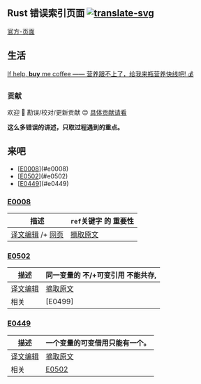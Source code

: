 ## Rust 错误索引页面 [![translate-svg]][translate-list]

[translate-svg]: http://llever.com/translate.svg
[translate-list]: https://github.com/chinanf-boy/chinese-translate-list

[官方-页面](https://doc.rust-lang.org/stable/error-index.html)

## 生活

[If help, **buy** me coffee —— 营养跟不上了，给我来瓶营养快线吧! 💰](https://github.com/chinanf-boy/live-need-money)

### 贡献

欢迎 👏 勘误/校对/更新贡献 😊 [具体贡献请看](https://github.com/chinanf-boy/chinese-translate-list#贡献)

**这么多错误的讲述，只取过程遇到的重点。**

## 来吧

<!-- START doctoc generated TOC please keep comment here to allow auto update -->
<!-- DON'T EDIT THIS SECTION, INSTEAD RE-RUN doctoc TO UPDATE -->

- [[E0008]](#e0008)
- [[E0502]](#e0502)
- [[E0449]](#e0449)

<!-- END doctoc generated TOC please keep comment here to allow auto update -->

### [E0008]

| 描述                                          | `ref`关键字 的 重要性  |
| --------------------------------------------- | ---------------------- |
| [译文编辑](./E0008.zh.md) /+ [网页][me-e0008] | [摘取原文](./E0008.md) |

[e0008]: https://doc.rust-lang.org/stable/error-index.html#E0008
[me-e0008]: http://llever.com/2019/02/25/rust-e0008-ref-%E7%9A%84%E9%87%8D%E8%A6%81%E6%80%A7%E8%AF%91/

### [E0502]

| 描述                      | 同一变量的 **不/+可变引用** 不能共存, |
| ------------------------- | ------------------------------------- |
| [译文编辑](./E0502.zh.md) | [摘取原文](./E0502.md)                |
| 相关                      | [E0499]                               |

[e0502]: https://doc.rust-lang.org/stable/error-index.html#E0502

### [E0449]

| 描述                      | 一个变量的可变借用只能有一个。 |
| ------------------------- | ------------------------------ |
| [译文编辑](./E0449.zh.md) | [摘取原文](./E0449.md)         |
| 相关                      | [E0502]                        |

[e0449]: https://doc.rust-lang.org/stable/error-index.html#E0449
